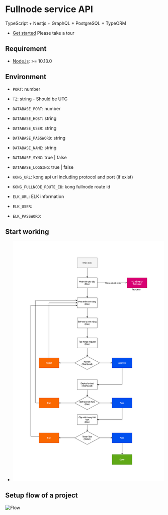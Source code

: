 # Fullnode service API

TypeScript + Nestjs + GraphQL + PostgreSQL + TypeORM

- [Get started](/docs/getting-started.md) Please take a tour

## Requirement

- [Node.js](https://nodejs.org/): >= 10.13.0

## Environment

- `PORT`: number
- `TZ`: string - Should be UTC
- `DATABASE_PORT`: number
- `DATABASE_HOST`: string
- `DATABASE_USER`: string
- `DATABASE_PASSWORD`: string
- `DATABASE_NAME`: string
- `DATABASE_SYNC`: true | false
- `DATABASE_LOGGING`: true | false

- `KONG_URL`: kong api url including protocol and port (if exist)
- `KONG_FULLNODE_ROUTE_ID`: kong fullnode route id

- `ELK_URL`: ELK information
- `ELK_USER`:
- `ELK_PASSWORD`:

## Start working

- ![Working Process](/docs/working-process.png 'Working Process')

## Setup flow of a project

![Flow](https://git.appota.com/chainverse/chainverse-fullnode-services/server-api/-/tree/master/src/src/public/flow.png)
